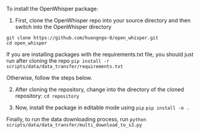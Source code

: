 To install the OpenWhisper package: 

1. First, clone the OpenWhisper repo into your source directory and then switch into the OpenWhisper directory
```
git clone https://github.com/huongngo-8/open_whisper.git
cd open_whisper
```

If you are installing packages with the requirements.txt file, you should just run after cloning the repo 
`pip install -r scripts/data/data_transfer/requirements.txt`

Otherwise, follow the steps below. 

2. After cloning the repository, change into the directory of the cloned repository:
`cd repository`

3. Now, install the package in editable mode using `pip`
`pip install -e .`

Finally, to run the data downloading process, run
`python scripts/data/data_transfer/multi_download_to_s3.py`
